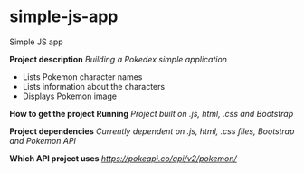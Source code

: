 # simple-js-app

Simple JS app

**Project description**
_Building a Pokedex simple application_

- Lists Pokemon character names
- Lists information about the characters
- Displays Pokemon image

**How to get the project Running**
_Project built on .js, html, .css and Bootstrap_

**Project dependencies**
_Currently dependent on .js, html, .css files, Bootstrap and Pokemon API_

**Which API project uses**
_https://pokeapi.co/api/v2/pokemon/_
